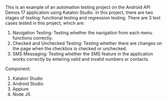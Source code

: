 This is an example of an automation testing project on the Android API Demos 17 application using Katalon Studio. In this project, there are two stages of testing: functional testing and regression testing.
There are 3 test cases tested in this project, which are:
1.  Navigation Testing: Testing whether the navigation from each menu functions correctly.
2.  Checked and Unchecked Testing: Testing whether there are changes on the page when the checkbox is checked or unchecked.
3.  SMS Messaging: Testing whether the SMS feature in the application works correctly by entering valid and invalid numbers or contacts.

Component:
1.  Katalon Studio
2.  Android Studio
3.  Appium
4.  Node JS
